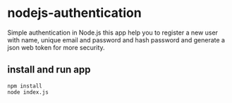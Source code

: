 # nodejs-authentication
Simple authentication in Node.js
this app help you to register a new user with name, unique email and password and hash password and generate a json web token for more security.
## install and run app
```
npm install
node index.js
```
